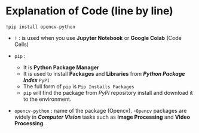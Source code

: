 # Explanation of Code (line by line)

`!pip install opencv-python` 
- `!` : is used when you use **Jupyter Notebook** or **Google Colab** (Code Cells)

- `pip` :
    -  It is **Python Package Manager**
    -  It is used to install **Packages** and **Libraries** from ***Python Package Index*** `PyPI`
    - The full form of `pip` is `Pip Installs Packages`
    - `pip` will find the package from *PyPI* repository install and download it to the environment.

- `opencv-python` : name of the package (Opencv).
    -`Opencv` packages are widely in ***Computer Vision*** tasks such as **Image Processing** and **Video Processing**.    
